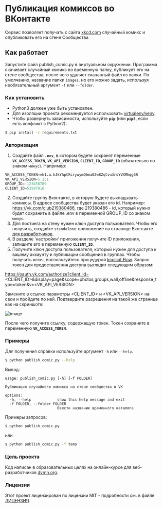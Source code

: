 # Публикация комиксов во ВКонтакте
Сервис позволяет получать с сайта  [xkcd.com](https://xkcd.com/) случайный комикс и опубликовать его
на стене Сообщества. 

## Как работает
Запустите файл publish_comic.py в виртуальном окружении. Программа скачивает случайный комикс во 
временную папку, публикует его на стене сообщества, после чего удаляет скачанный файл из папки.
По умолчанию, название папки  ``images``, но его можно задать, используя необязательный аргумент ``-f`` 
или ``--folder``.

### Как установить

* Python3 должен уже быть установлен.
* Для изоляции проекта рекомендуется использовать [virtualenv/venv](https://docs.python.org/3/library/venv.html).
* Чтобы развернуть зависимости, используйте **`pip`** (или **`pip3`**, если есть конфликт с Python2):
```bash
$ pip install -r requirements.txt
```

### Авторизация
1. Создайте файл **``.env``**, в котором будете сохранят переменные **``VK_ACCESS_TOKEN``**, 
**``VK_API_VERSION``**, **``CLIENT_ID``**, **``GROUP_ID``** (обязательно со знаком ``минус``).
Например:
```python
VK_ACCESS_TOKEN=vk1.a.hJkYApCRcrywymQhmaG2w8ZqCvu3rsYVXMhqg6R
VK_API_VERSION=5.131
GROUP_ID=-123456789
CLIENT_ID=51587816
```
2. Создайте группу Вконтакте, в которую будете выкладывать комиксы. В адресе сообщества будет указан его id.
Например: https://vk.com/club219380486, где 219380486 - id, который нужно будет сохранить в файле .env в переменной 
GROUP_ID со знаком ``минус``.
3. Для постинга на стену нужен ключ доступа пользователя. Чтобы его получить, 
создайте ``standalone``-приложение на странице Вконтакте [для разработчиков](https://vk.com/dev).
4. В разделе 'настройки' приложения получите ID приложения, запишите его в переменную **``CLIENT_ID``**.
5. Получите ключ доступа пользователя, который нужен для доступа к вашему аккаунту и публикации сообщения в группах. 
Чтобы получить ключ, воспользуйтесь процедурой [Implicit Flow](https://vk.com/dev/implicit_flow_user).
Запрос токен для предоставления доступа выглядит следующим образом:

https://oauth.vk.com/authorize?client_id=<CLIENT_ID>&display=page&scope=photos,groups,wall,offline&response_type=token&v=<VK_API_VERSION>

Замените в ссылке параметры <CLIENT_ID> и <VK_API_VERSION> на свои и пройдите по ней. Подтвердите разрешения на такой 
же странице как на скриншоте:

![image](https://i.paste.pics/MIVPN.png)

После чего получите ссылку, содержащую токен. Токен сохраните в переменную **``VK_ACCESS_TOKEN``**.

### Примеры
Для получения справки используйте аргумент ```-h``` или ```--help```.

```bash
$ python publish_comic.py --help
```
Вывод:
```
usage: publish_comic.py [-h] [-f FOLDER]

Публикация случайного комикса на стене сообщества в VK

options:
  -h, --help            show this help message and exit
  -f FOLDER, --folder FOLDER
                        Ввести название временного каталога
```

Примеры запросов:
```bash
$ python publish_comic.py
```

или

```bash
$ python publish_comic.py -f temp
```

### Цель проекта

Код написан в образовательных целях на онлайн-курсе для веб-разработчиков [dvmn.org](https://dvmn.org).

### Лицензия

Этот проект лицензирован по лицензии MIT - подробности см. в файле [ЛИЦЕНЗИЯ](LICENSE).
